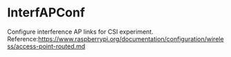 # InterfAPConf
Configure interference AP links for CSI experiment.
Reference:https://www.raspberrypi.org/documentation/configuration/wireless/access-point-routed.md
